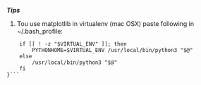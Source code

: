 ***Tips***
  
1. Tou use matplotlib in virtualenv (mac OSX) paste following in ~/.bash_profile:

```function frameworkpython {
    if [[ ! -z "$VIRTUAL_ENV" ]]; then
        PYTHONHOME=$VIRTUAL_ENV /usr/local/bin/python3 "$@"
    else
        /usr/local/bin/python3 "$@"
    fi
}```

